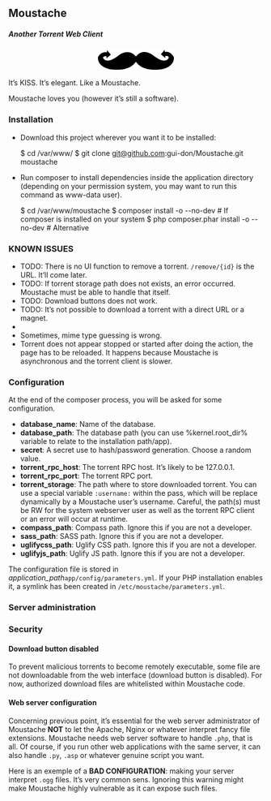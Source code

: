 ## Moustache ##
##### Another Torrent Web Client #####

<p align="center"><img width="150" src="moustache.png" /></p>

It’s KISS. It’s elegant. Like a Moustache.

Moustache loves you (however it’s still a software).

### Installation ###

- Download this project wherever you want it to be installed:


    $ cd /var/www/
    $ git clone git@github.com:gui-don/Moustache.git moustache

- Run composer to install dependencies inside the application directory (depending on your permission system, you may want to run this command as www-data user).


    $ cd /var/www/moustache
    $ composer install -o --no-dev # If composer is installed on your system
    $ php composer.phar install -o --no-dev # Alternative

### KNOWN ISSUES ###

- TODO: There is no UI function to remove a torrent. `/remove/{id}` is the URL. It’ll come later.
- TODO: If torrent storage path does not exists, an error occurred. Moustache must be able to handle that itself.
- TODO: Download buttons does not work.
- TODO: It’s not possible to download a torrent with a direct URL or a magnet.
-
- Sometimes, mime type guessing is wrong.
- Torrent does not appear stopped or started after doing the action, the page has to be reloaded. It happens because Moustache is asynchronous and the torrent client is slower.

### Configuration ###

At the end of the composer process, you will be asked for some configuration.

- **database_name**: Name of the database.
- **database_path**: The database path (you can use %kernel.root_dir% variable to relate to the installation path/app).
- **secret**: A secret use to hash/password generation. Choose a random value.
- **torrent_rpc_host**: The torrent RPC host. It’s likely to be 127.0.0.1.
- **torrent_rpc_port**: The torrent RPC port.
- **torrent_storage**: The path where to store downloaded torrent. You can use a special variable `:username:` within the pass, which will be replace dynamically by a Moustache user’s username. Careful, the path(s) must be RW for the system webserver user as well as the torrent RPC client or an error will occur at runtime.
- **compass_path**: Compass path. Ignore this if you are not a developer.
- **sass_path**: SASS path. Ignore this if you are not a developer.
- **uglifycss_path**: Uglify CSS path. Ignore this if you are not a developer.
- **uglifyjs_path**: Uglify JS path. Ignore this if you are not a developer.

The configuration file is stored in *application_path*`app/config/parameters.yml`.
If your PHP installation enables it, a symlink has been created in `/etc/moustache/parameters.yml`.

### Server administration ###



### Security ###

#### Download button disabled ####

To prevent malicious torrents to become remotely executable, some file are not downloadable from the web interface (download button is disabled).
For now, authorized download files are whitelisted within Moustache code.

#### Web server configuration ####

Concerning previous point, it’s essential for the web server administrator of Moustache **NOT** to let the Apache, Nginx or whatever interpret fancy file extensions.
Moustache needs web server software to handle `.php`, that is all.
Of course, if you run other web applications with the same server, it can also handle `.py`, `.asp` or whatever genuine script you want.

Here is an exemple of a **BAD CONFIGURATION**: making your server interpret `.ogg` files. It’s very common sens. Ignoring this warning might make Moustache highly vulnerable as it can expose such files.
